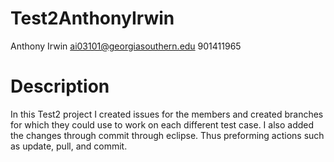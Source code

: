 # Test2AnthonyIrwin

Anthony Irwin
ai03101@georgiasouthern.edu
901411965

# Description
In this Test2 project I created issues for the members and created branches for which they could use to work on each different test case. I also added the changes through commit through eclipse. Thus preforming actions such as  update, pull, and commit. 
